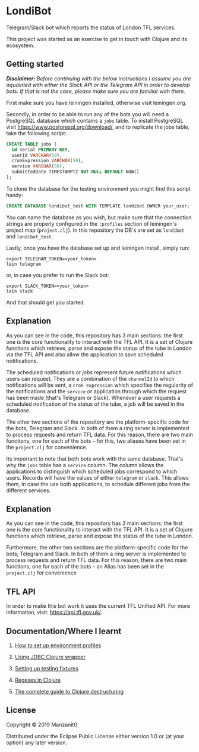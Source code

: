 # LondiBot

Telegram/Slack bot which reports the status of London TFL services.

This project was started as an exercise to get in touch with Clojure and its ecosystem.

## Getting started

_**Disclaimer:** Before continuing with the below instructions I assume you are aquainted with either the Slack API or the Telegram API in order to develop bots. If that is not the case, please make sure you are familiar with them._

First make sure you have leiningen installed, otherwise visit leiningen.org.

Secondly, in order to be able to run any of the bots you will need a PostgreSQL database which contains a `jobs` table. To install PostgreSQL visit https://www.postgresql.org/download/, and to replicate the jobs table, take the following script:

```sql
CREATE TABLE jobs (
  id serial PRIMARY KEY, 
  userId VARCHAR(50), 
  cronExpression VARCHAR(50), 
  service VARCHAR(50), 
  submittedDate TIMESTAMPTZ NOT NULL DEFAULT NOW()
);
```

To clone the database for the testing environment you might find this script handy:

```SQL
CREATE DATABASE londibot_test WITH TEMPLATE londibot OWNER your_user;
```

You can name the database as you wish, but make sure that the connection strings are properly configured in the `:profiles` section of leiningen's project map (`project.clj`). In this repository the DB's are set as `londibot` and `londibot_test`.

Lastly, once you have the database set up and leiningen install, simply run:

```
export TELEGRAM_TOKEN=<your_token>
lein telegram
```

or, in case you prefer to run the Slack bot:

```
export SLACK_TOKEN=<your_token>
lein slack
```

And that should get you started.

## Explanation

As you can see in the code, this repository has 3 main sections: the first one is the core functionality to interact with the TFL API. It is a set of Clojure functions which retrieve, parse and expose the status of the tube in London via the TFL API and also allow the application to save scheduled notifications.

The scheduled notifications or *jobs* represent future notifications which users can request. They are a combination of the `channelId` to which notifications will be sent, a `cron expression` which specifies the regularity of the notifications and the `service` or application through which the request has been made (that's Telegram or Slack). Whenever a user requests a scheduled notification of the status of the tube, a job will be saved in the database.

The other two sections of the repository are the platform-specific code for the bots; Telegram and Slack. In both of them a ring server is implemented to process requests and return TFL data. For this reason, there are two main functions, one for each of the bots – for this, two aliases have been set in the `project.clj` for convenience.

Its important to note that both bots work with the same database. That's why the `jobs` table has a `service` column. The column allows the applications to distinguish which scheduled jobs correspond to which users. Records will have the values of either `telegram` or `slack`. This allows them, in case the use both applications, to schedule different jobs from the different services.

## Explanation

As you can see in the code, this repository has 3 main sections: the first one is the core functionality to interact with the TFL API. It is a set of Clojure functions which retrieve, parse and expose the status of the tube in London.

Furthermore, the other two sections are the platform-specific code for the bots; Telegram and Slack. In both of them a ring server is implemented to process requests and return TFL data. For this reason, there are two main functions, one for each of the bots – an Alias has been set in the `project.clj` for convenience

## TFL API

In order to make this bot work it uses the current TFL Unified API. For more information, visit: https://api.tfl.gov.uk/.

## Documentation/Where I learnt

1. [How to set up environment profiles](https://8thlight.com/blog/kevin-buchanan/2014/12/08/organizing-your-clojure-environment-and-logs-with-leiningen.html)

2. [Using JDBC Clojure wrapper](http://clojure-doc.org/articles/ecosystem/java_jdbc/using_sql.html)

3. [Setting up testing fixtures](http://thornydev.blogspot.com/2012/09/before-and-after-logic-in-clojuretest.html)

4. [Regexes in Clojure](https://lispcast.com/clojure-regex/)

5. [The complete guide to Clojure destructuring](http://blog.brunobonacci.com/2014/11/16/clojure-complete-guide-to-destructuring)

## License

Copyright © 2019 Manzanit0

Distributed under the Eclipse Public License either version 1.0 or (at
your option) any later version.
